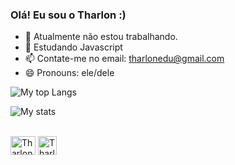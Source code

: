 ### Olá! Eu sou o Tharlon :)

- 🔭 Atualmente não estou trabalhando.
- 🌱 Estudando Javascript
- 📫 Contate-me no email: tharlonedu@gmail.com
- 😄 Pronouns:  ele/dele

![My top Langs](https://github-readme-stats-mu-cyan-36.vercel.app/api/top-langs/?username=Eduardow023&&layout=compact&theme=radical)

![My stats](https://github-readme-stats-mu-cyan-36.vercel.app/api?username=Eduardow023&show_icons=true&count_private=true&include_all_commits=true&theme=radical)
<div style="display: inline_block"><br>
<img  align="center" alt="Tharlon-css" height="30" width="40" src= "https://cdn.jsdelivr.net/gh/devicons/devicon/icons/css3/css3-original.svg" />
<img          align="center" alt="Tharlon-html5" height="30" widht="40" src="https://cdn.jsdelivr.net/gh/devicons/devicon/icons/html5/html5-original.svg" />
          
</div>

